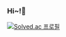 ### Hi~!👋

[![Solved.ac 프로필](http://mazassumnida.wtf/api/v2/generate_badge?boj=moon981121)](https://solved.ac/moon981121)

<!--
**hongseongju/hongseongju** is a ✨ _special_ ✨ repository because its `README.md` (this file) appears on your GitHub profile.

Here are some ideas to get you started:

- 🔭 I’m currently working on ...
- 🌱 I’m currently learning ...
- 👯 I’m looking to collaborate on ...
- 🤔 I’m looking for help with ...
- 💬 Ask me about ...
- 📫 How to reach me: ...
- 😄 Pronouns: ...
- ⚡ Fun fact: ...
-->
